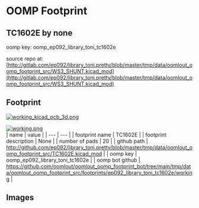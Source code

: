# OOMP Footprint  
## TC1602E  by none  
  
oomp key: oomp_ep092_library_toni_tc1602e  
  
source repo at: [http://gitlab.com/ep092/library_toni.pretty/blob/master/tmp/data/oomlout_oomp_footprint_src/WS3_SHUNT.kicad_mod](http://gitlab.com/ep092/library_toni.pretty/blob/master/tmp/data/oomlout_oomp_footprint_src/WS3_SHUNT.kicad_mod)  
## Footprint  
  
[![working_kicad_pcb_3d.png](working_kicad_pcb_3d_600.png)](working_kicad_pcb_3d.png)  
  
[![working.png](working_600.png)](working.png)  
| name | value | 
| --- | --- | 
| footprint name | TC1602E | 
| footprint description | None | 
| number of pads | 20 | 
| github path | http://github.com/ep092/library_toni.pretty/blob/master/tmp/data/oomlout_oomp_footprint_src/TC1602E.kicad_mod | 
| oomp key | oomp_ep092_library_toni_tc1602e | 
| oomp bot github | https://github.com/oomlout/oomlout_oomp_footprint_bot/tree/main/tmp/data/oomlout_oomp_footprint_src/footprints/ep092_library_toni_tc1602e/working | 
## Images  
